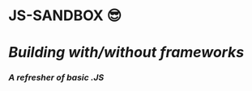# JS-SANDBOX    😎
<h1><em>Building with/without frameworks<em></h1>
  <h3><em> A refresher of basic .JS<em></h3>

